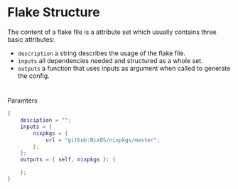 # Flake Structure

The content of a flake file is a attribute set which usually contains three basic attributes:

- `description` a string describes the usage of the flake file.
- `inputs` all dependencies needed and structured as a whole set.
- `outputs` a function that uses inputs as argument when called to generate the config.

# 

Paramters

```nix
{
    desciption = "";
    inputs = {
        nixpkgs = {
            url = "github:NixOS/nixpkgs/master";
        };
    };
    outputs = { self, nixpkgs }: {

    };
}
```
